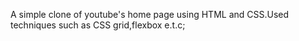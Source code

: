 

A simple clone of youtube's home  page using HTML and CSS.Used techniques such as CSS grid,flexbox e.t.c;
